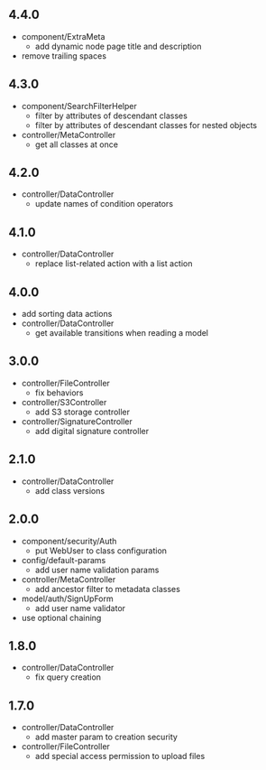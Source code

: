 ## 4.4.0

* component/ExtraMeta
    - add dynamic node page title and description
* remove trailing spaces

## 4.3.0

* component/SearchFilterHelper
    - filter by attributes of descendant classes
    - filter by attributes of descendant classes for nested objects
* controller/MetaController
    - get all classes at once

## 4.2.0

* controller/DataController
    - update names of condition operators

## 4.1.0

* controller/DataController
    - replace list-related action with a list action

## 4.0.0

* add sorting data actions
* controller/DataController
    - get available transitions when reading a model

## 3.0.0

* controller/FileController
    - fix behaviors
* controller/S3Controller
    - add S3 storage controller
* controller/SignatureController
    - add digital signature controller

## 2.1.0

* controller/DataController
    - add class versions

## 2.0.0

* component/security/Auth
    - put WebUser to class configuration
* config/default-params
    - add user name validation params
* controller/MetaController
    - add ancestor filter to metadata classes
* model/auth/SignUpForm
    - add user name validator
* use optional chaining

## 1.8.0

* controller/DataController
    - fix query creation

## 1.7.0

* controller/DataController
    - add master param to creation security
* controller/FileController
    - add special access permission to upload files
